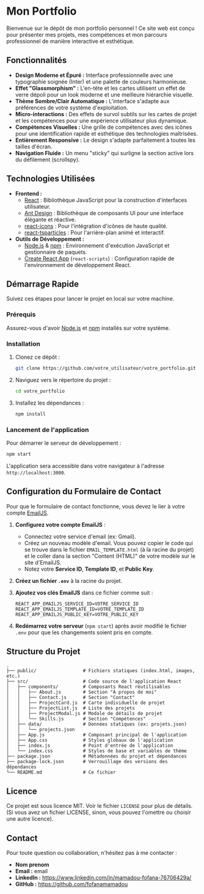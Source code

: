 # Mon Portfolio

Bienvenue sur le dépôt de mon portfolio personnel ! Ce site web est conçu pour présenter mes projets, mes compétences et mon parcours professionnel de manière interactive et esthétique.

## Fonctionnalités

*   **Design Moderne et Épuré :** Interface professionnelle avec une typographie soignée (Inter) et une palette de couleurs harmonieuse.
*   **Effet "Glassmorphism" :** L'en-tête et les cartes utilisent un effet de verre dépoli pour un look moderne et une meilleure hiérarchie visuelle.
*   **Thème Sombre/Clair Automatique :** L'interface s'adapte aux préférences de votre système d'exploitation.
*   **Micro-interactions :** Des effets de survol subtils sur les cartes de projet et les compétences pour une expérience utilisateur plus dynamique.
*   **Compétences Visuelles :** Une grille de compétences avec des icônes pour une identification rapide et esthétique des technologies maîtrisées.
*   **Entièrement Responsive :** Le design s'adapte parfaitement à toutes les tailles d'écran.
*   **Navigation Fluide :** Un menu "sticky" qui surligne la section active lors du défilement (scrollspy).

## Technologies Utilisées

*   **Frontend :**
    *   [React](https://react.dev/) : Bibliothèque JavaScript pour la construction d'interfaces utilisateur.
    *   [Ant Design](https://ant.design/) : Bibliothèque de composants UI pour une interface élégante et réactive.
    *   [react-icons](https://react-icons.github.io/react-icons/) : Pour l'intégration d'icônes de haute qualité.
    *   [react-tsparticles](https://www.npmjs.com/package/react-tsparticles) : Pour l'arrière-plan animé et interactif.
*   **Outils de Développement :**
    *   [Node.js](https://nodejs.org/) & [npm](https://www.npmjs.com/) : Environnement d'exécution JavaScript et gestionnaire de paquets.
    *   [Create React App](https://create-react-app.dev/) (`react-scripts`) : Configuration rapide de l'environnement de développement React.

## Démarrage Rapide

Suivez ces étapes pour lancer le projet en local sur votre machine.

### Prérequis

Assurez-vous d'avoir [Node.js](https://nodejs.org/en/download/) et [npm](https://www.npmjs.com/get-npm) installés sur votre système.

### Installation

1.  Clonez ce dépôt :
    ```bash
    git clone https://github.com/votre_utilisateur/votre_portfolio.git
    ```
2.  Naviguez vers le répertoire du projet :
    ```bash
    cd votre_portfolio
    ```
3.  Installez les dépendances :
    ```bash
    npm install
    ```

### Lancement de l'application

Pour démarrer le serveur de développement :

```bash
npm start
```

L'application sera accessible dans votre navigateur à l'adresse `http://localhost:3000`.

## Configuration du Formulaire de Contact

Pour que le formulaire de contact fonctionne, vous devez le lier à votre compte [EmailJS](https://www.emailjs.com/).

1.  **Configurez votre compte EmailJS** :
    *   Connectez votre service d'email (ex: Gmail).
    *   Créez un nouveau modèle d'email. Vous pouvez copier le code qui se trouve dans le fichier `EMAIL_TEMPLATE.html` (à la racine du projet) et le coller dans la section "Content (HTML)" de votre modèle sur le site d'EmailJS.
    *   Notez votre **Service ID**, **Template ID**, et **Public Key**.

2.  **Créez un fichier `.env`** à la racine du projet.

3.  **Ajoutez vos clés EmailJS** dans ce fichier comme suit :

    ```env
    REACT_APP_EMAILJS_SERVICE_ID=VOTRE_SERVICE_ID
    REACT_APP_EMAILJS_TEMPLATE_ID=VOTRE_TEMPLATE_ID
    REACT_APP_EMAILJS_PUBLIC_KEY=VOTRE_PUBLIC_KEY
    ```

4.  **Redémarrez votre serveur** (`npm start`) après avoir modifié le fichier `.env` pour que les changements soient pris en compte.


## Structure du Projet

```
.
├── public/                 # Fichiers statiques (index.html, images, etc.)
├── src/                    # Code source de l'application React
│   ├── components/         # Composants React réutilisables
│   │   ├── About.js        # Section "À propos de moi"
│   │   ├── Contact.js      # Section "Contact"
│   │   ├── ProjectCard.js  # Carte individuelle de projet
│   │   ├── ProjectList.js  # Liste des projets
│   │   ├── ProjectModal.js # Modale de détails de projet
│   │   └── Skills.js       # Section "Compétences"
│   ├── data/               # Données statiques (ex: projets.json)
│   │   └── projects.json
│   ├── App.js              # Composant principal de l'application
│   ├── App.css             # Styles globaux de l'application
│   ├── index.js            # Point d'entrée de l'application
│   └── index.css           # Styles de base et variables de thème
├── package.json            # Métadonnées du projet et dépendances
├── package-lock.json       # Verrouillage des versions des dépendances
└── README.md               # Ce fichier
```


## Licence

Ce projet est sous licence MIT. Voir le fichier `LICENSE` pour plus de détails. (Si vous avez un fichier LICENSE, sinon, vous pouvez l'omettre ou choisir une autre licence).

## Contact

Pour toute question ou collaboration, n'hésitez pas à me contacter :

*   **Nom prenom**
*   **Email :** email
*   **LinkedIn :** https://www.linkedin.com/in/mamadou-fofana-76706429a/
*   **GitHub :** https://github.com/fofanamamadou